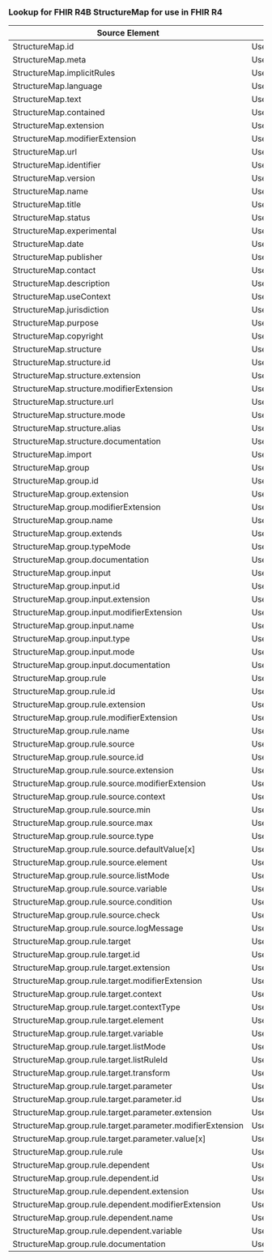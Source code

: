 ### Lookup for FHIR R4B StructureMap for use in FHIR R4

| Source Element | Usage | Target |
| -------------- | ----- | ------ |
| StructureMap.id | UseElementSameName | StructureMap.id |
| StructureMap.meta | UseElementSameName | StructureMap.meta |
| StructureMap.implicitRules | UseElementSameName | StructureMap.implicitRules |
| StructureMap.language | UseElementSameName | StructureMap.language |
| StructureMap.text | UseElementSameName | StructureMap.text |
| StructureMap.contained | UseElementSameName | StructureMap.contained |
| StructureMap.extension | UseElementSameName | StructureMap.extension |
| StructureMap.modifierExtension | UseElementSameName | StructureMap.modifierExtension |
| StructureMap.url | UseElementSameName | StructureMap.url |
| StructureMap.identifier | UseElementSameName | StructureMap.identifier |
| StructureMap.version | UseElementSameName | StructureMap.version |
| StructureMap.name | UseElementSameName | StructureMap.name |
| StructureMap.title | UseElementSameName | StructureMap.title |
| StructureMap.status | UseElementSameName | StructureMap.status |
| StructureMap.experimental | UseElementSameName | StructureMap.experimental |
| StructureMap.date | UseElementSameName | StructureMap.date |
| StructureMap.publisher | UseElementSameName | StructureMap.publisher |
| StructureMap.contact | UseElementSameName | StructureMap.contact |
| StructureMap.description | UseElementSameName | StructureMap.description |
| StructureMap.useContext | UseElementSameName | StructureMap.useContext |
| StructureMap.jurisdiction | UseElementSameName | StructureMap.jurisdiction |
| StructureMap.purpose | UseElementSameName | StructureMap.purpose |
| StructureMap.copyright | UseElementSameName | StructureMap.copyright |
| StructureMap.structure | UseElementSameName | StructureMap.structure |
| StructureMap.structure.id | UseElementSameName | StructureMap.structure.id |
| StructureMap.structure.extension | UseElementSameName | StructureMap.structure.extension |
| StructureMap.structure.modifierExtension | UseElementSameName | StructureMap.structure.modifierExtension |
| StructureMap.structure.url | UseElementSameName | StructureMap.structure.url |
| StructureMap.structure.mode | UseElementSameName | StructureMap.structure.mode |
| StructureMap.structure.alias | UseElementSameName | StructureMap.structure.alias |
| StructureMap.structure.documentation | UseElementSameName | StructureMap.structure.documentation |
| StructureMap.import | UseElementSameName | StructureMap.import |
| StructureMap.group | UseElementSameName | StructureMap.group |
| StructureMap.group.id | UseElementSameName | StructureMap.group.id |
| StructureMap.group.extension | UseElementSameName | StructureMap.group.extension |
| StructureMap.group.modifierExtension | UseElementSameName | StructureMap.group.modifierExtension |
| StructureMap.group.name | UseElementSameName | StructureMap.group.name |
| StructureMap.group.extends | UseElementSameName | StructureMap.group.extends |
| StructureMap.group.typeMode | UseElementSameName | StructureMap.group.typeMode |
| StructureMap.group.documentation | UseElementSameName | StructureMap.group.documentation |
| StructureMap.group.input | UseElementSameName | StructureMap.group.input |
| StructureMap.group.input.id | UseElementSameName | StructureMap.group.input.id |
| StructureMap.group.input.extension | UseElementSameName | StructureMap.group.input.extension |
| StructureMap.group.input.modifierExtension | UseElementSameName | StructureMap.group.input.modifierExtension |
| StructureMap.group.input.name | UseElementSameName | StructureMap.group.input.name |
| StructureMap.group.input.type | UseElementSameName | StructureMap.group.input.type |
| StructureMap.group.input.mode | UseElementSameName | StructureMap.group.input.mode |
| StructureMap.group.input.documentation | UseElementSameName | StructureMap.group.input.documentation |
| StructureMap.group.rule | UseElementSameName | StructureMap.group.rule |
| StructureMap.group.rule.id | UseElementSameName | StructureMap.group.rule.id |
| StructureMap.group.rule.extension | UseElementSameName | StructureMap.group.rule.extension |
| StructureMap.group.rule.modifierExtension | UseElementSameName | StructureMap.group.rule.modifierExtension |
| StructureMap.group.rule.name | UseElementSameName | StructureMap.group.rule.name |
| StructureMap.group.rule.source | UseElementSameName | StructureMap.group.rule.source |
| StructureMap.group.rule.source.id | UseElementSameName | StructureMap.group.rule.source.id |
| StructureMap.group.rule.source.extension | UseElementSameName | StructureMap.group.rule.source.extension |
| StructureMap.group.rule.source.modifierExtension | UseElementSameName | StructureMap.group.rule.source.modifierExtension |
| StructureMap.group.rule.source.context | UseElementSameName | StructureMap.group.rule.source.context |
| StructureMap.group.rule.source.min | UseElementSameName | StructureMap.group.rule.source.min |
| StructureMap.group.rule.source.max | UseElementSameName | StructureMap.group.rule.source.max |
| StructureMap.group.rule.source.type | UseElementSameName | StructureMap.group.rule.source.type |
| StructureMap.group.rule.source.defaultValue[x] | UseElementSameName | StructureMap.group.rule.source.defaultValue[x] |
| StructureMap.group.rule.source.element | UseElementSameName | StructureMap.group.rule.source.element |
| StructureMap.group.rule.source.listMode | UseElementSameName | StructureMap.group.rule.source.listMode |
| StructureMap.group.rule.source.variable | UseElementSameName | StructureMap.group.rule.source.variable |
| StructureMap.group.rule.source.condition | UseElementSameName | StructureMap.group.rule.source.condition |
| StructureMap.group.rule.source.check | UseElementSameName | StructureMap.group.rule.source.check |
| StructureMap.group.rule.source.logMessage | UseElementSameName | StructureMap.group.rule.source.logMessage |
| StructureMap.group.rule.target | UseElementSameName | StructureMap.group.rule.target |
| StructureMap.group.rule.target.id | UseElementSameName | StructureMap.group.rule.target.id |
| StructureMap.group.rule.target.extension | UseElementSameName | StructureMap.group.rule.target.extension |
| StructureMap.group.rule.target.modifierExtension | UseElementSameName | StructureMap.group.rule.target.modifierExtension |
| StructureMap.group.rule.target.context | UseElementSameName | StructureMap.group.rule.target.context |
| StructureMap.group.rule.target.contextType | UseElementSameName | StructureMap.group.rule.target.contextType |
| StructureMap.group.rule.target.element | UseElementSameName | StructureMap.group.rule.target.element |
| StructureMap.group.rule.target.variable | UseElementSameName | StructureMap.group.rule.target.variable |
| StructureMap.group.rule.target.listMode | UseElementSameName | StructureMap.group.rule.target.listMode |
| StructureMap.group.rule.target.listRuleId | UseElementSameName | StructureMap.group.rule.target.listRuleId |
| StructureMap.group.rule.target.transform | UseElementSameName | StructureMap.group.rule.target.transform |
| StructureMap.group.rule.target.parameter | UseElementSameName | StructureMap.group.rule.target.parameter |
| StructureMap.group.rule.target.parameter.id | UseElementSameName | StructureMap.group.rule.target.parameter.id |
| StructureMap.group.rule.target.parameter.extension | UseElementSameName | StructureMap.group.rule.target.parameter.extension |
| StructureMap.group.rule.target.parameter.modifierExtension | UseElementSameName | StructureMap.group.rule.target.parameter.modifierExtension |
| StructureMap.group.rule.target.parameter.value[x] | UseElementSameName | StructureMap.group.rule.target.parameter.value[x] |
| StructureMap.group.rule.rule | UseElementSameName | StructureMap.group.rule.rule |
| StructureMap.group.rule.dependent | UseElementSameName | StructureMap.group.rule.dependent |
| StructureMap.group.rule.dependent.id | UseElementSameName | StructureMap.group.rule.dependent.id |
| StructureMap.group.rule.dependent.extension | UseElementSameName | StructureMap.group.rule.dependent.extension |
| StructureMap.group.rule.dependent.modifierExtension | UseElementSameName | StructureMap.group.rule.dependent.modifierExtension |
| StructureMap.group.rule.dependent.name | UseElementSameName | StructureMap.group.rule.dependent.name |
| StructureMap.group.rule.dependent.variable | UseElementSameName | StructureMap.group.rule.dependent.variable |
| StructureMap.group.rule.documentation | UseElementSameName | StructureMap.group.rule.documentation |
